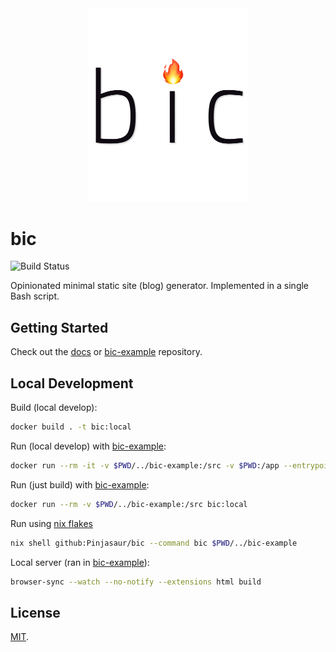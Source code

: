 <div align="center">
  <img width="256" src="docs/logo.png" alt="bic">
</div>

# bic

![Build Status](https://img.shields.io/github/workflow/status/Pinjasaur/bic/CI)

Opinionated minimal static site (blog) generator. Implemented in a single Bash
script.

## Getting Started

Check out the [docs] or [bic-example] repository.

## Local Development

Build (local develop):

```bash
docker build . -t bic:local
```

Run (local develop) with [bic-example]:

```bash
docker run --rm -it -v $PWD/../bic-example:/src -v $PWD:/app --entrypoint bash bic:local
```

Run (just build) with [bic-example]:

```bash
docker run --rm -v $PWD/../bic-example:/src bic:local
```

Run using [nix flakes]

```bash
nix shell github:Pinjasaur/bic --command bic $PWD/../bic-example
```

Local server (ran in [bic-example]):

```bash
browser-sync --watch --no-notify --extensions html build
```

## License

[MIT].

[docs]: https://bic.sh/
[bic-example]: https://github.com/Pinjasaur/bic-example
[MIT]: https://pinjasaur.mit-license.org/2021
[nix flakes]: https://www.tweag.io/blog/2020-05-25-flakes
